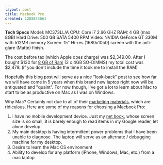 ```yaml
---
layout: post
title: Macbook Pro
created: 1288845663
---
```

<b>Tech Specs</b>
Model: MC373LL/A
CPU: Core i7 2.66 GHZ
RAM: 4 GB (max 8GB)
Hard Drive: 500 GB SATA 5400 RPM 
Video: NVIDIA GeForce GT 330M with 512MB memory
Screen: 15" Hi-res (1680x1050) screen with the anti-glare (Matte) finish.

The cost before tax (which Apple does charge) was $2,349.00.
After I bought $130 for <a href="http://www.newegg.com/Product/Product.aspx?Item=N82E16820231294" target="_blank">8 GB of Ram</a> (2 x 4GB SO-DIMMS) my total cost was $2,479. (if you don't include the time it took me to install the RAM)

Hopefully this blog post will serve as a nice "look-back" post to see how far we will have come in 5 years when this brand new laptop right now will be antiquated and "quaint". For now though, I've got a lot to learn about Mac to start to be as productive on Mac as I was on Windows.

Why Mac? Certainly not due to all of their <a href="http://www.apple.com/macbookpro/why-mac.html" target="_blank">marketing materials</a>, which are ridiculous. Here are some of my reasons for choosing a Macbook Pro:

<ol><li>I have no mobile development device. Just my <a href="http://jamesralexander.com/blog/node/6" target="_blank">net book,</a> whose screen size is so small, it is barely enough to read items in my Google reader, let alone develop.</li>
<li>My main desktop is having intermittent power problems that I have been unable to diagnose. The laptop will serve as an alternate / debugging machine for my desktop.</li>
<li>Desire to learn the Mac OS environment</li>
<li>Ability to develop for any platform (iPhone, Windows, Mac, etc.) from a mac laptop</li>
</ol>

